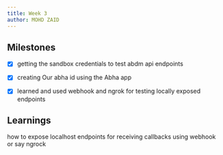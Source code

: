 ```yaml
---
title: Week 3
author: MOHD ZAID 
---
```


## Milestones
- [x] getting the sandbox credentials to test abdm api endpoints
- [x] creating Our abha id using the Abha app
- [x] learned and used webhook and ngrok for testing locally exposed endpoints


## Learnings
how to expose localhost endpoints for receiving callbacks using webhook or say ngrock